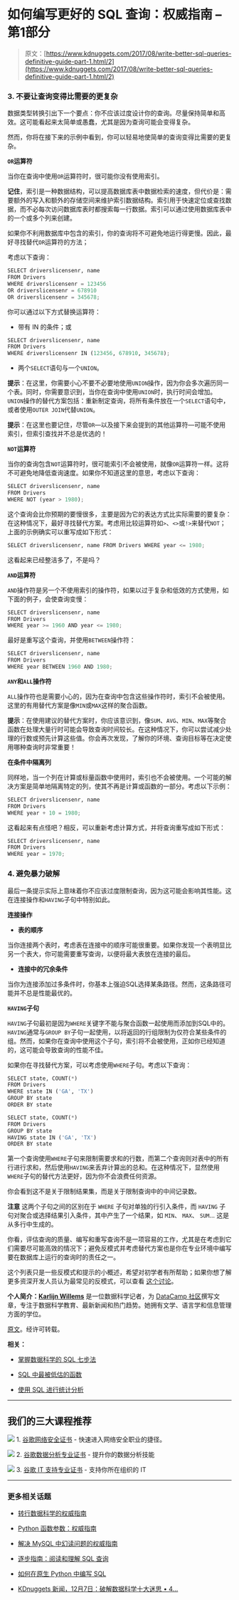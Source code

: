 # 如何编写更好的 SQL 查询：权威指南 – 第1部分

> 原文：[https://www.kdnuggets.com/2017/08/write-better-sql-queries-definitive-guide-part-1.html/2](https://www.kdnuggets.com/2017/08/write-better-sql-queries-definitive-guide-part-1.html/2)

### 3\. 不要让查询变得比需要的更复杂

数据类型转换引出下一个要点：你不应该过度设计你的查询。尽量保持简单和高效。这可能看起来太简单或愚蠢，尤其是因为查询可能会变得复杂。

然而，你将在接下来的示例中看到，你可以轻易地使简单的查询变得比需要的更复杂。

**`OR`运算符**

当你在查询中使用`OR`运算符时，很可能你没有使用索引。

**记住**，索引是一种数据结构，可以提高数据库表中数据检索的速度，但代价是：需要额外的写入和额外的存储空间来维护索引数据结构。索引用于快速定位或查找数据，而不必每次访问数据库表时都搜索每一行数据。索引可以通过使用数据库表中的一个或多个列来创建。

如果你不利用数据库中包含的索引，你的查询将不可避免地运行得更慢。因此，最好寻找替代`OR`运算符的方法；

考虑以下查询：

```py
SELECT driverslicensenr, name 
FROM Drivers 
WHERE driverslicensenr = 123456 
OR driverslicensenr = 678910 
OR driverslicensenr = 345678;
```

你可以通过以下方式替换运算符：

+   带有 IN 的条件；或

```py
SELECT driverslicensenr, name 
FROM Drivers 
WHERE driverslicensenr IN (123456, 678910, 345678);
```

+   两个`SELECT`语句与一个`UNION`。

**提示**：在这里，你需要小心不要不必要地使用`UNION`操作，因为你会多次遍历同一个表。同时，你需要意识到，当你在查询中使用`UNION`时，执行时间会增加。`UNION`操作的替代方案包括：重新制定查询，将所有条件放在一个`SELECT`语句中，或者使用`OUTER JOIN`代替`UNION`。

**提示**：在这里也要记住，尽管`OR`—以及接下来会提到的其他运算符—可能不使用索引，但索引查找并不总是优选的！

**`NOT`运算符**

当你的查询包含`NOT`运算符时，很可能索引不会被使用，就像`OR`运算符一样。这将不可避免地降低查询速度。如果你不知道这里的意思，考虑以下查询：

```py
SELECT driverslicensenr, name 
FROM Drivers 
WHERE NOT (year > 1980);
```

这个查询会比你预期的要慢很多，主要是因为它的表达方式比实际需要的要复杂：在这种情况下，最好寻找替代方案。考虑用比较运算符如`>`、`<>`或`!>`来替代`NOT`；上面的示例确实可以重写成如下形式：

```py
SELECT driverslicensenr, name FROM Drivers WHERE year <= 1980;
```

这看起来已经整洁多了，不是吗？

**`AND`运算符**

`AND`操作符是另一个不使用索引的操作符，如果以过于复杂和低效的方式使用，如下面的例子，会使查询变慢：

```py
SELECT driverslicensenr, name 
FROM Drivers 
WHERE year >= 1960 AND year <= 1980;
```

最好是重写这个查询，并使用`BETWEEN`操作符：

```py
SELECT driverslicensenr, name 
FROM Drivers 
WHERE year BETWEEN 1960 AND 1980;
```

**`ANY`和`ALL`操作符**

`ALL`操作符也是需要小心的，因为在查询中包含这些操作符时，索引不会被使用。这里的有用替代方案是像`MIN`或`MAX`这样的聚合函数。

**提示**：在使用建议的替代方案时，你应该意识到，像`SUM`、`AVG`、`MIN`、`MAX`等聚合函数在处理大量行时可能会导致查询时间较长。在这种情况下，你可以尝试减少处理的行数或预先计算这些值。你会再次发现，了解你的环境、查询目标等在决定使用哪种查询时非常重要！

**在条件中隔离列**

同样地，当一个列在计算或标量函数中使用时，索引也不会被使用。一个可能的解决方案是简单地隔离特定的列，使其不再是计算或函数的一部分。考虑以下示例：

```py
SELECT driverslicensenr, name 
FROM Drivers 
WHERE year + 10 = 1980;
```

这看起来有点怪吧？相反，可以重新考虑计算方式，并将查询重写成如下形式：

```py
SELECT driverslicensenr, name 
FROM Drivers 
WHERE year = 1970;
```

### 4\. 避免暴力破解

最后一条提示实际上意味着你不应该过度限制查询，因为这可能会影响其性能。这在连接操作和`HAVING`子句中特别如此。

**连接操作**

+   **表的顺序**

当你连接两个表时，考虑表在连接中的顺序可能很重要。如果你发现一个表明显比另一个表大，你可能需要重写查询，以便将最大表放在连接的最后。

+   **连接中的冗余条件**

当你为连接添加过多条件时，你基本上强迫SQL选择某条路径。然而，这条路径可能并不总是性能最优的。

**`HAVING`子句**

`HAVING`子句最初是因为`WHERE`关键字不能与聚合函数一起使用而添加到SQL中的。`HAVING`通常与`GROUP BY`子句一起使用，以将返回的行组限制为仅符合某些条件的组。然而，如果你在查询中使用这个子句，索引将不会被使用，正如你已经知道的，这可能会导致查询的性能不佳。

如果你在寻找替代方案，可以考虑使用`WHERE`子句。考虑以下查询：

```py
SELECT state, COUNT(*) 
FROM Drivers 
WHERE state IN ('GA', 'TX') 
GROUP BY state 
ORDER BY state
```

```py
SELECT state, COUNT(*) 
FROM Drivers 
GROUP BY state 
HAVING state IN ('GA', 'TX') 
ORDER BY state
```

第一个查询使用`WHERE`子句来限制需要求和的行数，而第二个查询则对表中的所有行进行求和，然后使用`HAVING`来丢弃计算出的总和。在这种情况下，显然使用`WHERE`子句的替代方法更好，因为你不会浪费任何资源。

你会看到这不是关于限制结果集，而是关于限制查询中的中间记录数。

**注意** 这两个子句之间的区别在于 `WHERE` 子句对单独的行引入条件，而 `HAVING` 子句对聚合或选择结果引入条件，其中产生了一个结果，如 `MIN`、 `MAX`、 `SUM`… 这是从多行中生成的。

你看，评估查询的质量、编写和重写查询不是一项容易的工作，尤其是在考虑到它们需要尽可能高效的情况下；避免反模式并考虑替代方案也是你在专业环境中编写要在数据库上运行的查询时的责任之一。

这个列表只是一些反模式和提示的小概述，希望对初学者有所帮助；如果你想了解更多资深开发人员认为最常见的反模式，可以查看 [这个讨论](https://stackoverflow.com/questions/346659/what-are-the-most-common-sql-anti-patterns)。

**个人简介：[Karlijn Willems](https://www.linkedin.com/in/karlijnwillems)** 是一位数据科学记者，为 [DataCamp 社区](https://www.datacamp.com/community/authors/karlijn-willems)撰写文章，专注于数据科学教育、最新新闻和热门趋势。她拥有文学、语言学和信息管理方面的学位。

[原文](https://www.datacamp.com/community/tutorials/sql-tutorial-query#gs.QQP_Fhg)。经许可转载。

**相关：**

+   [掌握数据科学的 SQL 七步法](/2016/06/seven-steps-mastering-sql-data-science.html)

+   [SQL 中最被低估的函数](/2017/03/most-underutilized-function-sql.html)

+   [使用 SQL 进行统计分析](/2016/08/doing-statistics-sql.html)

* * *

## 我们的三大课程推荐

![](../Images/0244c01ba9267c002ef39d4907e0b8fb.png) 1\. [谷歌网络安全证书](https://www.kdnuggets.com/google-cybersecurity) - 快速进入网络安全职业的捷径。

![](../Images/e225c49c3c91745821c8c0368bf04711.png) 2\. [谷歌数据分析专业证书](https://www.kdnuggets.com/google-data-analytics) - 提升你的数据分析技能

![](../Images/0244c01ba9267c002ef39d4907e0b8fb.png) 3\. [谷歌 IT 支持专业证书](https://www.kdnuggets.com/google-itsupport) - 支持你所在组织的 IT

* * *

### 更多相关话题

+   [转行数据科学的权威指南](https://www.kdnuggets.com/2022/05/definitive-guide-switching-career-data-science.html)

+   [Python 函数参数：权威指南](https://www.kdnuggets.com/2023/02/python-function-arguments-definitive-guide.html)

+   [解决 MySQL 中幻读问题的权威指南](https://www.kdnuggets.com/2022/06/definitive-guide-solving-phantom-read-mysql.html)

+   [逐步指南：阅读和理解 SQL 查询](https://www.kdnuggets.com/a-step-by-step-guide-to-reading-and-understanding-sql-queries)

+   [如何在原生 Python 中编写 SQL](https://www.kdnuggets.com/2022/02/easy-sql-native-python.html)

+   [KDnuggets 新闻，12月7日：破解数据科学十大迷思 • 4…](https://www.kdnuggets.com/2022/n47.html)
